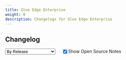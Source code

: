 ```yaml
---
title: Gloo Edge Enterprise
weight: 8
description: Changelogs for Gloo Edge Enterprise
---
```


## Changelog
<div style="display:flex;">
<select name="type" id="select-type">
    <option value="minorrelease">By Release</option>
    <option value="chronological">By Chronological Order</option>
    <option value="compareversions">Compare Versions</option>
</select>
<input type="checkbox" name="showOpenSource" id="showOpenSource" style="margin-top: 0.5%;margin-left: 5%;" checked>
<label for="showOpenSource">Show Open Source Notes</label>
</div>

<div id="changelogdiv"></div>
<script>const changelogPath = "/static/content/glooe-changelog.docgen"</script>
<script src="https://cdnjs.cloudflare.com/ajax/libs/showdown/1.9.1/showdown.min.js" integrity="sha512-L03kznCrNOfVxOUovR6ESfCz9Gfny7gihUX/huVbQB9zjODtYpxaVtIaAkpetoiyV2eqWbvxMH9fiSv5enX7bw==" crossorigin="anonymous"></script>
<script src="/static/content/render_changelog.js"></script>